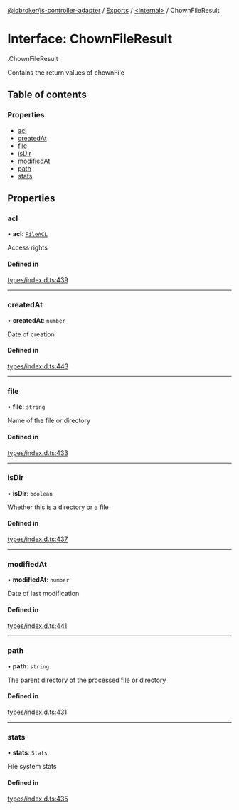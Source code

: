 [@iobroker/js-controller-adapter](../README.md) / [Exports](../modules.md) / [<internal\>](../modules/internal_.md) / ChownFileResult

# Interface: ChownFileResult

[<internal>](../modules/internal_.md).ChownFileResult

Contains the return values of chownFile

## Table of contents

### Properties

- [acl](internal_.ChownFileResult.md#acl)
- [createdAt](internal_.ChownFileResult.md#createdat)
- [file](internal_.ChownFileResult.md#file)
- [isDir](internal_.ChownFileResult.md#isdir)
- [modifiedAt](internal_.ChownFileResult.md#modifiedat)
- [path](internal_.ChownFileResult.md#path)
- [stats](internal_.ChownFileResult.md#stats)

## Properties

### acl

• **acl**: [`FileACL`](internal_.FileACL.md)

Access rights

#### Defined in

[types/index.d.ts:439](https://github.com/ioBroker/ioBroker.js-controller/blob/da5874cc/packages/types/index.d.ts#L439)

___

### createdAt

• **createdAt**: `number`

Date of creation

#### Defined in

[types/index.d.ts:443](https://github.com/ioBroker/ioBroker.js-controller/blob/da5874cc/packages/types/index.d.ts#L443)

___

### file

• **file**: `string`

Name of the file or directory

#### Defined in

[types/index.d.ts:433](https://github.com/ioBroker/ioBroker.js-controller/blob/da5874cc/packages/types/index.d.ts#L433)

___

### isDir

• **isDir**: `boolean`

Whether this is a directory or a file

#### Defined in

[types/index.d.ts:437](https://github.com/ioBroker/ioBroker.js-controller/blob/da5874cc/packages/types/index.d.ts#L437)

___

### modifiedAt

• **modifiedAt**: `number`

Date of last modification

#### Defined in

[types/index.d.ts:441](https://github.com/ioBroker/ioBroker.js-controller/blob/da5874cc/packages/types/index.d.ts#L441)

___

### path

• **path**: `string`

The parent directory of the processed file or directory

#### Defined in

[types/index.d.ts:431](https://github.com/ioBroker/ioBroker.js-controller/blob/da5874cc/packages/types/index.d.ts#L431)

___

### stats

• **stats**: `Stats`

File system stats

#### Defined in

[types/index.d.ts:435](https://github.com/ioBroker/ioBroker.js-controller/blob/da5874cc/packages/types/index.d.ts#L435)
